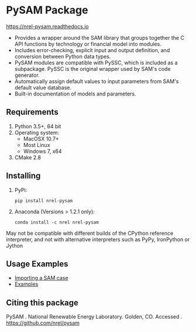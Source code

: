 # PySAM Package

https://nrel-pysam.readthedocs.io

* Provides a wrapper around the SAM library that groups together the C API functions by technology or financial model into modules.
* Includes error-checking, explicit input and output definition, and conversion between Python data types.
* PySAM modules are compatible with PySSC, which is included as a subpackage. PySSC is the original wrapper used by SAM's code generator.
* Automatically assign default values to input parameters from SAM's default value database.
* Built-in documentation of models and parameters.


## Requirements
1. Python 3.5+, 64 bit
2. Operating system:
	- MacOSX 10.7+
	- Most Linux
	- Windows 7, x64
3. CMake 2.8


## Installing
1. PyPi:
	```
	pip install nrel-pysam
	```

2. Anaconda (Versions > 1.2.1 only):
	```
	conda install -c nrel nrel-pysam
	```

May not be compatible with different builds of the CPython reference interpreter, and not with alternative interpreters such as PyPy, IronPython or Jython

## Usage Examples
- [Importing a SAM case](https://nrel-pysam.readthedocs.io/en/latest/Import.html)
- [Examples](https://github.com/NREL/pysam/blob/master/Examples)


## Citing this package

PySAM <Version>. National Renewable Energy Laboratory. Golden, CO. Accessed <date>. https://github.com/nrel/pysam
